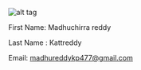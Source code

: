
![alt tag]()

First Name: Madhuchirra reddy

Last Name : Kattreddy

Email: madhureddykp477@gmail.com
